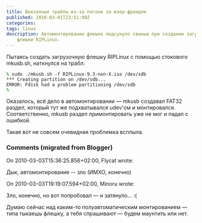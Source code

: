 ```yaml
---
title: Внезапные траблы из-за погони за юзер-френдли
published: 2010-03-01T23:51:00Z
categories: 
tags: linux
description: Автомонтирование флешек подсунуло свинью при создании загрузочной
    флешки RIPLinux.
---
```


Пытаясь создать загрузочную флешку RIPLinux с помощью стокового mkusb.sh, наткнулся на трабл:
<pre><code><span style="color: green">%</span> sudo ./mkusb.sh -f RIPLinux-9.3-non-X.iso /dev/sdb
*** Creating partition on /dev/sdb...
ERROR: Fdisk had a problem partitioning /dev/sdb
<span style="color: green">%</span></code></pre>
Оказалось, всё дело в автомонтировании — mkusb создавал FAT32 раздел, который тут же подхватывался udev'ом и монтировался. Соответственно, mkusb раздел примонтировать уже не мог и падал с ошибкой.

Такая вот не совсем очевидная проблемка всплыла.

<h3 id='hakyll-convert-comments-title'>Comments (migrated from Blogger)</h3>
<div class='hakyll-convert-comment'>
<p class='hakyll-convert-comment-date'>On 2010-03-03T15:36:25.856+02:00, Flycat wrote:</p>
<p class='hakyll-convert-comment-body'>
Дык, автомонтирование -- зло (ИМХО, конечно)
</p>
</div>

<div class='hakyll-convert-comment'>
<p class='hakyll-convert-comment-date'>On 2010-03-03T19:19:07.594+02:00, Minoru wrote:</p>
<p class='hakyll-convert-comment-body'>
Зло, конечно, но вот попробовал — и затянуло… :(

Думаю сейчас над каким-то полуавтоматическим монтированием — типа тыкаешь флешку, а тебя спрашивают — будем маунтить или нет.
</p>
</div>



